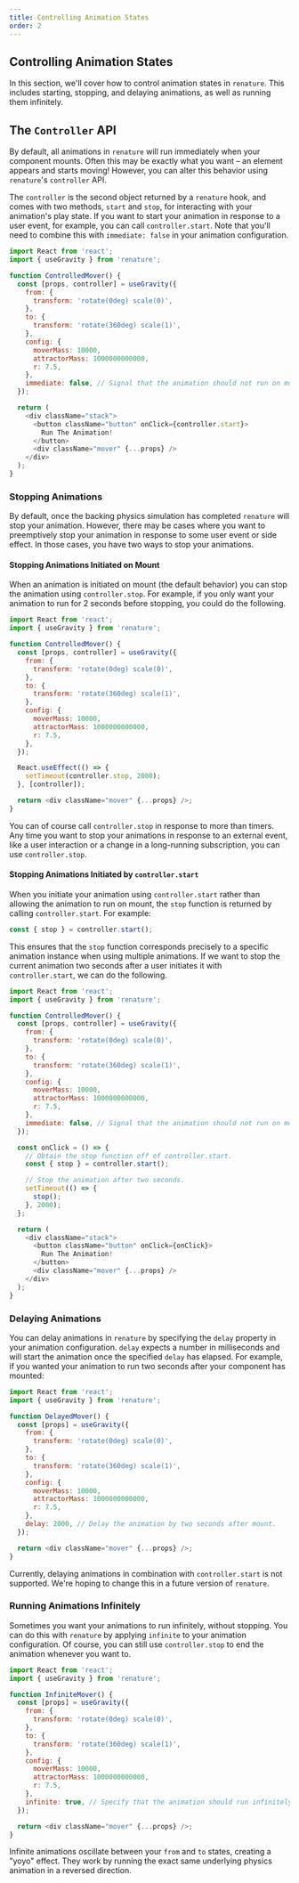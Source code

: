 ```yaml
---
title: Controlling Animation States
order: 2
---
```


## Controlling Animation States

In this section, we'll cover how to control animation states in `renature`. This includes starting, stopping, and delaying animations, as well as running them infinitely.

## The `Controller` API

By default, all animations in `renature` will run immediately when your component mounts. Often this may be exactly what you want – an element appears and starts moving! However, you can alter this behavior using `renature`'s `controller` API.

The `controller` is the second object returned by a `renature` hook, and comes with two methods, `start` and `stop`, for interacting with your animation's play state. If you want to start your animation in response to a user event, for example, you can call `controller.start`. Note that you'll need to combine this with `immediate: false` in your animation configuration.

```js live=true
import React from 'react';
import { useGravity } from 'renature';

function ControlledMover() {
  const [props, controller] = useGravity({
    from: {
      transform: 'rotate(0deg) scale(0)',
    },
    to: {
      transform: 'rotate(360deg) scale(1)',
    },
    config: {
      moverMass: 10000,
      attractorMass: 1000000000000,
      r: 7.5,
    },
    immediate: false, // Signal that the animation should not run on mount.
  });

  return (
    <div className="stack">
      <button className="button" onClick={controller.start}>
        Run The Animation!
      </button>
      <div className="mover" {...props} />
    </div>
  );
}
```

### Stopping Animations

By default, once the backing physics simulation has completed `renature` will stop your animation. However, there may be cases where you want to preemptively stop your animation in response to some user event or side effect. In those cases, you have two ways to stop your animations.

#### Stopping Animations Initiated on Mount

When an animation is initiated on mount (the default behavior) you can stop the animation using `controller.stop`. For example, if you only want your animation to run for 2 seconds before stopping, you could do the following.

```js live=true
import React from 'react';
import { useGravity } from 'renature';

function ControlledMover() {
  const [props, controller] = useGravity({
    from: {
      transform: 'rotate(0deg) scale(0)',
    },
    to: {
      transform: 'rotate(360deg) scale(1)',
    },
    config: {
      moverMass: 10000,
      attractorMass: 1000000000000,
      r: 7.5,
    },
  });

  React.useEffect(() => {
    setTimeout(controller.stop, 2000);
  }, [controller]);

  return <div className="mover" {...props} />;
}
```

You can of course call `controller.stop` in response to more than timers. Any time you want to stop your animations in response to an external event, like a user interaction or a change in a long-running subscription, you can use `controller.stop`.

#### Stopping Animations Initiated by `controller.start`

When you initiate your animation using `controller.start` rather than allowing the animation to run on mount, the `stop` function is returned by calling `controller.start`. For example:

```js
const { stop } = controller.start();
```

This ensures that the `stop` function corresponds precisely to a specific animation instance when using multiple animations. If we want to stop the current animation two seconds after a user initiates it with `controller.start`, we can do the following.

```js live=true
import React from 'react';
import { useGravity } from 'renature';

function ControlledMover() {
  const [props, controller] = useGravity({
    from: {
      transform: 'rotate(0deg) scale(0)',
    },
    to: {
      transform: 'rotate(360deg) scale(1)',
    },
    config: {
      moverMass: 10000,
      attractorMass: 1000000000000,
      r: 7.5,
    },
    immediate: false, // Signal that the animation should not run on mount.
  });

  const onClick = () => {
    // Obtain the stop function off of controller.start.
    const { stop } = controller.start();

    // Stop the animation after two seconds.
    setTimeout(() => {
      stop();
    }, 2000);
  };

  return (
    <div className="stack">
      <button className="button" onClick={onClick}>
        Run The Animation!
      </button>
      <div className="mover" {...props} />
    </div>
  );
}
```

### Delaying Animations

You can delay animations in `renature` by specifying the `delay` property in your animation configuration. `delay` expects a number in milliseconds and will start the animation once the specified `delay` has elapsed. For example, if you wanted your animation to run two seconds after your component has mounted:

```js live=true
import React from 'react';
import { useGravity } from 'renature';

function DelayedMover() {
  const [props] = useGravity({
    from: {
      transform: 'rotate(0deg) scale(0)',
    },
    to: {
      transform: 'rotate(360deg) scale(1)',
    },
    config: {
      moverMass: 10000,
      attractorMass: 1000000000000,
      r: 7.5,
    },
    delay: 2000, // Delay the animation by two seconds after mount.
  });

  return <div className="mover" {...props} />;
}
```

Currently, delaying animations in combination with `controller.start` is not supported. We're hoping to change this in a future version of `renature`.

### Running Animations Infinitely

Sometimes you want your animations to run infinitely, without stopping. You can do this with `renature` by applying `infinite` to your animation configuration. Of course, you can still use `controller.stop` to end the animation whenever you want to.

```js live=true
import React from 'react';
import { useGravity } from 'renature';

function InfiniteMover() {
  const [props] = useGravity({
    from: {
      transform: 'rotate(0deg) scale(0)',
    },
    to: {
      transform: 'rotate(360deg) scale(1)',
    },
    config: {
      moverMass: 10000,
      attractorMass: 1000000000000,
      r: 7.5,
    },
    infinite: true, // Specify that the animation should run infinitely.
  });

  return <div className="mover" {...props} />;
}
```

Infinite animations oscillate between your `from` and `to` states, creating a "yoyo" effect. They work by running the exact same underlying physics animation in a reversed direction.
